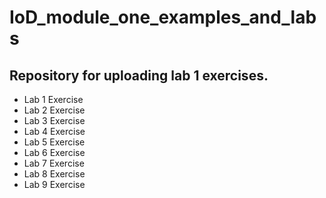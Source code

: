 # IoD_module_one_examples_and_labs


Repository for uploading lab 1 exercises.
---
- Lab 1 Exercise
- Lab 2 Exercise
- Lab 3 Exercise
- Lab 4 Exercise
- Lab 5 Exercise
- Lab 6 Exercise
- Lab 7 Exercise
- Lab 8 Exercise
- Lab 9 Exercise